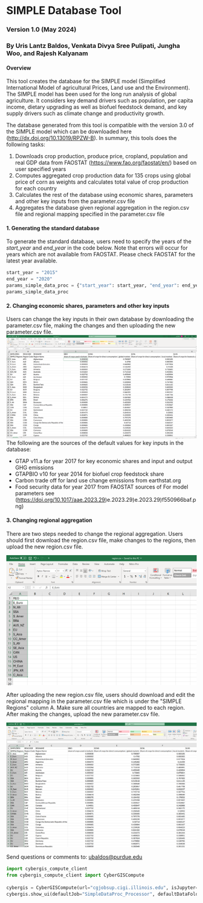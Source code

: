 # SIMPLE Database Tool
### Version 1.0 (May 2024)
### By Uris Lantz Baldos, Venkata Divya Sree Pulipati, Jungha Woo, and Rajesh Kalyanam


#### Overview

This tool creates the database for the SIMPLE model (Simplified International Model of agricultural Prices, Land use and the Environment). The SIMPLE model has been used for the long run analysis of global agriculture. It considers key demand drivers such as population, per capita income, dietary upgrading as well as biofuel feedstock demand, and key supply drivers such as climate change and productivity growth. 

The database generated from this tool is compatible with the version 3.0 of the SIMPLE model which can be downloaded here (http://dx.doi.org/10.13019/RPZW-B). In summary, this tools does the following tasks:

1) Downloads crop production, produce price, cropland, population and real GDP data from FAOSTAT (https://www.fao.org/faostat/en/) based on user specified years
2) Computes aggregated crop production data for 135 crops using global price of corn as weights and calculates total value of crop production for each country
3) Calculates the rest of the database using economic shares, parameters and other key inputs from the parameter.csv file
4) Aggregates the database given regional aggregation in the region.csv file and regional mapping specified in the parameter.csv file

#### 1. Generating the standard database

To generate the standard database, users need to specify the years of the *start_year* and *end_year* in the code below. Note that errors will occur for years which are not available from FAOSTAT. Please check FAOSTAT for the latest year available.
```python
start_year = "2015"
end_year = "2020"
params_simple_data_proc = {"start_year": start_year, "end_year": end_year} 
params_simple_data_proc
```

#### 2. Changing economic shares, parameters and other key inputs

Users can change the key inputs in their own database by downloading the parameter.csv file, making the changes and then uploading the new parameter.csv file.
![image.png](c2485c4f-3ca4-42ca-908d-12eceba0db27.png)
 The following are the sources of the default values for key inputs in the database:
- GTAP v11.a for year 2017 for key economic shares and input and output GHG emissions
- GTAPBIO v10 for year 2014 for biofuel crop feedstock share 
- Carbon trade off for land use change emissions from earthstat.org
- Food security data for year 2017 from FAOSTAT
sources of 
For model parameters see (https://doi.org/10.1017/aae.2023.29)e.2023.29)e.2023.29)f550966baf.png)




#### 3. Changing regional aggregation

There are two steps needed to change the regional aggregation. Users should first download the region.csv file, make changes to the regions, then upload the new region.csv file.

![image.png](942dbab8-0037-4315-8195-23424759a256.png)

After uploading the new region.csv file, users should download and edit the regional mapping in the parameter.csv file which is under the "SIMPLE Regions" column A. Make sure all countries are mapped to each region. After making the changes, upload the new parameter.csv file.

![image.png](c32c76eb-c5bd-4056-ad5e-7c74c356ed26.png)


Send questions or comments to: ubaldos@purdue.edu


```python
import cybergis_compute_client
from cybergis_compute_client import CyberGISCompute

cybergis = CyberGISCompute(url="cgjobsup.cigi.illinois.edu", isJupyter=True, protocol="HTTPS", port=443, suffix="v2")
cybergis.show_ui(defaultJob="SimpleDataProc_Processor", defaultDataFolder="./configs", input_params=params_simple_data_proc)
```
